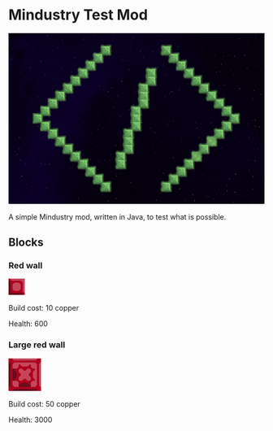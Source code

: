 # Mindustry Test Mod

![Logo](assets/ui/icon.png)

A simple Mindustry mod, written in Java, to test what is possible.

## Blocks

### Red wall

![Red wall](assets/sprites/blocks/walls/red-wall.png)

Build cost: 10 copper

Health: 600

### Large red wall

![Large red wall](assets/sprites/blocks/walls/red-wall-large.png)

Build cost: 50 copper

Health: 3000
